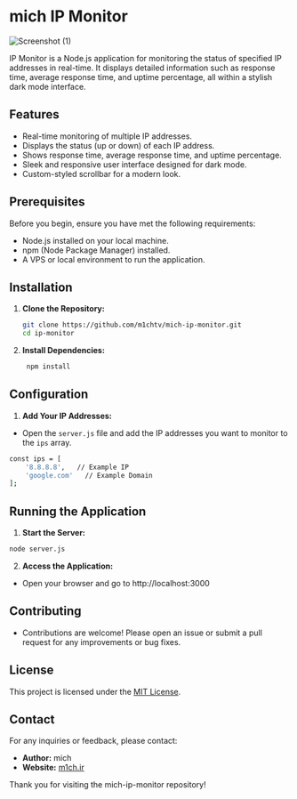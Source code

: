 # mich IP Monitor

![Screenshot (1)](https://github.com/user-attachments/assets/ad330931-9170-46ce-be94-63c07ae8fc32)


IP Monitor is a Node.js application for monitoring the status of specified IP addresses in real-time. It displays detailed information such as response time, average response time, and uptime percentage, all within a stylish dark mode interface.

## Features

- Real-time monitoring of multiple IP addresses.
- Displays the status (up or down) of each IP address.
- Shows response time, average response time, and uptime percentage.
- Sleek and responsive user interface designed for dark mode.
- Custom-styled scrollbar for a modern look.

## Prerequisites

Before you begin, ensure you have met the following requirements:

- Node.js installed on your local machine.
- npm (Node Package Manager) installed.
- A VPS or local environment to run the application.

## Installation

1. **Clone the Repository:**
   ```bash
   git clone https://github.com/m1chtv/mich-ip-monitor.git
   cd ip-monitor
   ```

2. **Install Dependencies:**
   ```bash
    npm install
   ```

## Configuration

1. **Add Your IP Addresses:**

- Open the `server.js` file and add the IP addresses you want to monitor to the `ips` array.
```bash
const ips = [
    '8.8.8.8',   // Example IP
    'google.com'   // Example Domain
];
```

## Running the Application

1. **Start the Server:**
```bash
node server.js
```

2. **Access the Application:**

- Open your browser and go to http://localhost:3000

## Contributing

- Contributions are welcome! Please open an issue or submit a pull request for any improvements or bug fixes.

## License

This project is licensed under the [MIT License](LICENSE).

## Contact

For any inquiries or feedback, please contact:

- **Author:** mich
- **Website:** [m1ch.ir](http://m1ch.ir)

Thank you for visiting the mich-ip-monitor repository!

